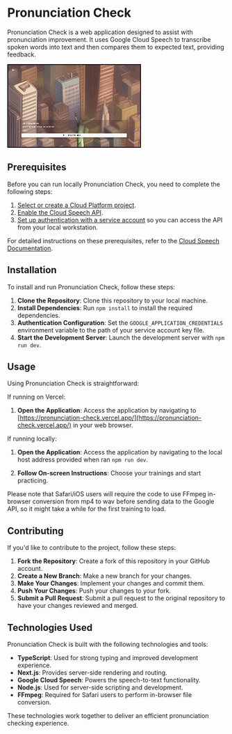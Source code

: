 # Pronunciation Check

Pronunciation Check is a web application designed to assist with pronunciation improvement. It uses Google Cloud Speech to transcribe spoken words into text and then compares them to expected text, providing feedback.

![Pronunciation Check Demo](./assets/demo.gif)

## Prerequisites

Before you can run locally Pronunciation Check, you need to complete the following steps:

1.  [Select or create a Cloud Platform project][projects].
2.  [Enable the Cloud Speech API][enable_api].
3.  [Set up authentication with a service account][auth] so you can access the
    API from your local workstation.

For detailed instructions on these prerequisites, refer to the [Cloud Speech Documentation][product-docs].

## Installation

To install and run Pronunciation Check, follow these steps:

1. **Clone the Repository**: Clone this repository to your local machine.
2. **Install Dependencies**: Run `npm install` to install the required dependencies.
3. **Authentication Configuration**: Set the `GOOGLE_APPLICATION_CREDENTIALS` environment variable to the path of your service account key file.
4. **Start the Development Server**: Launch the development server with `npm run dev`.

## Usage

Using Pronunciation Check is straightforward:

If running on Vercel:

1. **Open the Application**: Access the application by navigating to [https://pronunciation-check.vercel.app/](https://pronunciation-check.vercel.app/) in your web browser.

If running locally:

1. **Open the Application**: Access the application by navigating to the local host address provided when ran `npm run dev`.

2. **Follow On-screen Instructions**: Choose your trainings and start practicing.

Please note that Safari/iOS users will require the code to use FFmpeg in-browser conversion from mp4 to wav before sending data to the Google API, so it might take a while for the first training to load.

## Contributing

If you'd like to contribute to the project, follow these steps:

1. **Fork the Repository**: Create a fork of this repository in your GitHub account.
2. **Create a New Branch**: Make a new branch for your changes.
3. **Make Your Changes**: Implement your changes and commit them.
4. **Push Your Changes**: Push your changes to your fork.
5. **Submit a Pull Request**: Submit a pull request to the original repository to have your changes reviewed and merged.

## Technologies Used

Pronunciation Check is built with the following technologies and tools:

- **TypeScript**: Used for strong typing and improved development experience.
- **Next.js**: Provides server-side rendering and routing.
- **Google Cloud Speech**: Powers the speech-to-text functionality.
- **Node.js**: Used for server-side scripting and development.
- **FFmpeg**: Required for Safari users to perform in-browser file conversion.

These technologies work together to deliver an efficient pronunciation checking experience.

[product-docs]: https://cloud.google.com/speech-to-text/docs/
[shell_img]: https://gstatic.com/cloudssh/images/open-btn.png
[projects]: https://console.cloud.google.com/project
[enable_api]: https://console.cloud.google.com/flows/enableapi?apiid=speech.googleapis.com
[auth]: https://cloud.google.com/docs/authentication/getting-started
